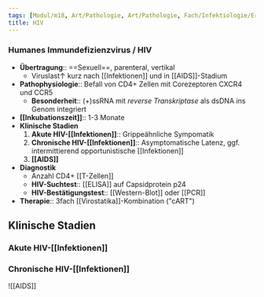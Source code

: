 ```yaml
---
tags: [Modul/m18, Art/Pathologie, Art/Pathologie, Fach/Infektiologie/Erreger/Viren]
title: HIV
---
```

### Humanes Immundefizienzvirus / HIV
- **Übertragung**:: ==Sexuell==, parenteral, vertikal
	- Viruslast↑ kurz nach [[Infektionen]] und in [[AIDS]]-Stadium
- **Pathophysiologie**:: Befall von CD4+ Zellen mit Corezeptoren CXCR4 und CCR5
	- **Besonderheit**:: (+)ssRNA mit *reverse Transkriptase* als dsDNA ins Genom integriert
- **[[Inkubationszeit]]**:: 1-3 Monate
- **Klinische Stadien**
	1. **Akute HIV-[[Infektionen]]**:: Grippeähnliche Sympomatik
	2. **Chronische HIV-[[Infektionen]]**:: Asymptomatische Latenz, ggf. intermittierend opportunistische [[Infektionen]]
	3. **[[AIDS]]**
- **Diagnostik**
	- Anzahl CD4+ [[T-Zellen]]
	- **HIV-Suchtest**:: [[ELISA]] auf Capsidprotein p24
	- **HIV-Bestätigungstest**:: [[Western-Blot]] oder [[PCR]]
- **Therapie**:: 3fach [[Virostatika]]-Kombination ("cART")

## Klinische Stadien
### Akute HIV-[[Infektionen]]
### Chronische HIV-[[Infektionen]]
![[AIDS]]